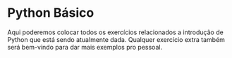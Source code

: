 # Python Básico 

Aqui poderemos colocar todos os exercícios relacionados a introdução de Python que está sendo atualmente dada. Qualquer exercício extra também será bem-vindo para dar mais exemplos pro pessoal.
